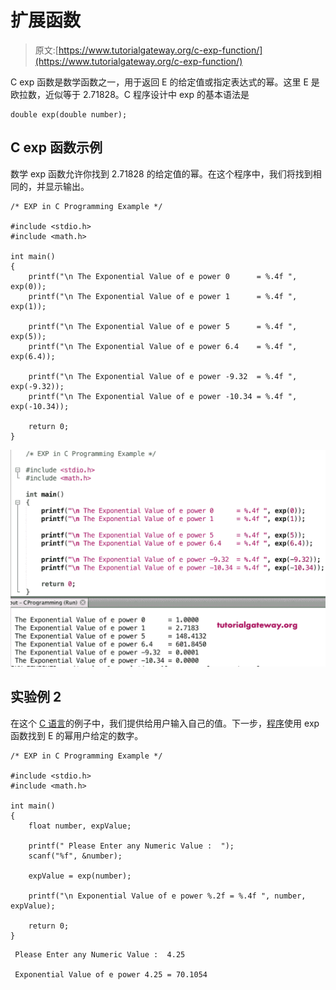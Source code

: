 # 扩展函数

> 原文:[https://www.tutorialgateway.org/c-exp-function/](https://www.tutorialgateway.org/c-exp-function/)

C exp 函数是数学函数之一，用于返回 E 的给定值或指定表达式的幂。这里 E 是欧拉数，近似等于 2.71828。C 程序设计中 exp 的基本语法是

```
double exp(double number);
```

## C exp 函数示例

数学 exp 函数允许你找到 2.71828 的给定值的幂。在这个程序中，我们将找到相同的，并显示输出。

```
/* EXP in C Programming Example */

#include <stdio.h>
#include <math.h>

int main()
{
    printf("\n The Exponential Value of e power 0      = %.4f ", exp(0));
    printf("\n The Exponential Value of e power 1      = %.4f ", exp(1));

    printf("\n The Exponential Value of e power 5      = %.4f ", exp(5));
    printf("\n The Exponential Value of e power 6.4    = %.4f ", exp(6.4));

    printf("\n The Exponential Value of e power -9.32  = %.4f ", exp(-9.32));  
    printf("\n The Exponential Value of e power -10.34 = %.4f ", exp(-10.34));

    return 0;
}
```

![C exp function 1](img/d80dbae846d4b5393fbdff3d092db0f0.png)

## 实验例 2

在这个 [C 语言](https://www.tutorialgateway.org/c-programming/)的例子中，我们提供给用户输入自己的值。下一步，[程序](https://www.tutorialgateway.org/c-programming-examples/)使用 exp 函数找到 E 的幂用户给定的数字。

```
/* EXP in C Programming Example */

#include <stdio.h>
#include <math.h> 

int main()
{
    float number, expValue;

    printf(" Please Enter any Numeric Value :  ");
    scanf("%f", &number);

    expValue = exp(number);

    printf("\n Exponential Value of e power %.2f = %.4f ", number, expValue);

    return 0;
}
```

```
 Please Enter any Numeric Value :  4.25

 Exponential Value of e power 4.25 = 70.1054
```